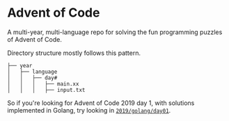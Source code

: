 # Advent of Code

A multi-year, multi-language repo for solving the fun programming puzzles of Advent of Code.

Directory structure mostly follows this pattern.

```
├── year
│   ├── language
│   │   ├── day#
│   │   │   ├── main.xx
│   │   │   ├── input.txt
```

So if you're looking for Advent of Code 2019 day 1, with solutions implemented in Golang, try looking in [`2019/golang/day01`](2019/golang/day01).
